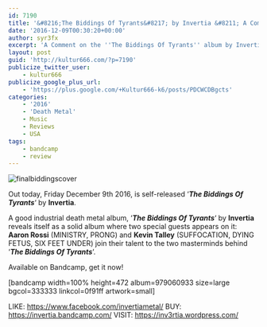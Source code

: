```yaml
---
id: 7190
title: '&#8216;The Biddings Of Tyrants&#8217; by Invertia &#8211; A Comment'
date: '2016-12-09T00:30:20+00:00'
author: syr3fx
excerpt: 'A Comment on the ''The Biddings Of Tyrants'' album by Invertia (2016).'
layout: post
guid: 'http://kultur666.com/?p=7190'
publicize_twitter_user:
    - kultur666
publicize_google_plus_url:
    - 'https://plus.google.com/+Kultur666-k6/posts/PDCWCDBgcts'
categories:
    - '2016'
    - 'Death Metal'
    - Music
    - Reviews
    - USA
tags:
    - bandcamp
    - review
---
```


![finalbiddingscover](http://localhost:8080/wp-content/uploads/2016/12/finalbiddingscover.jpg?w=680)

Out today, Friday December 9th 2016, is self-released ‘***The Biddings Of Tyrants***‘ by **Invertia**.

A good industrial death metal album, ‘***The Biddings Of Tyrants***‘ by **Invertia** reveals itself as a solid album where two special guests appears on it: **Aaron Rossi** (MINISTRY, PRONG) and **Kevin Talley** (SUFFOCATION, DYING FETUS, SIX FEET UNDER) join their talent to the two masterminds behind ‘***The Biddings Of Tyrants***‘.

Available on Bandcamp, get it now!

\[bandcamp width=100% height=472 album=979060933 size=large bgcol=333333 linkcol=0f91ff artwork=small\]

LIKE: <https://www.facebook.com/invertiametal/>
BUY: <https://invertia.bandcamp.com/>
VISIT: <https://inv3rtia.wordpress.com/>